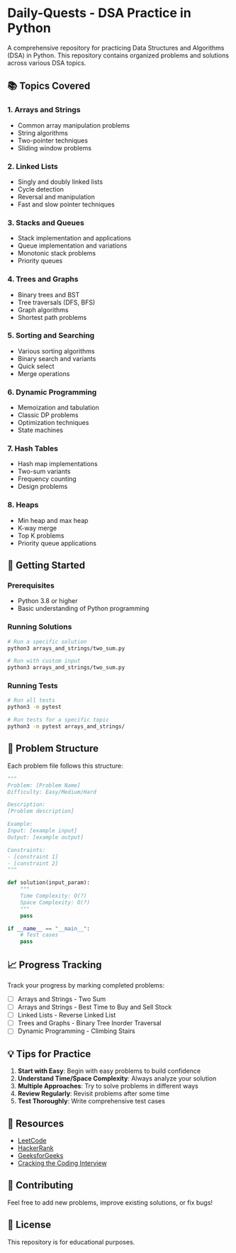 # Daily-Quests - DSA Practice in Python

A comprehensive repository for practicing Data Structures and Algorithms (DSA) in Python. This repository contains organized problems and solutions across various DSA topics.

## 📚 Topics Covered

### 1. Arrays and Strings
- Common array manipulation problems
- String algorithms
- Two-pointer techniques
- Sliding window problems

### 2. Linked Lists
- Singly and doubly linked lists
- Cycle detection
- Reversal and manipulation
- Fast and slow pointer techniques

### 3. Stacks and Queues
- Stack implementation and applications
- Queue implementation and variations
- Monotonic stack problems
- Priority queues

### 4. Trees and Graphs
- Binary trees and BST
- Tree traversals (DFS, BFS)
- Graph algorithms
- Shortest path problems

### 5. Sorting and Searching
- Various sorting algorithms
- Binary search and variants
- Quick select
- Merge operations

### 6. Dynamic Programming
- Memoization and tabulation
- Classic DP problems
- Optimization techniques
- State machines

### 7. Hash Tables
- Hash map implementations
- Two-sum variants
- Frequency counting
- Design problems

### 8. Heaps
- Min heap and max heap
- K-way merge
- Top K problems
- Priority queue applications

## 🚀 Getting Started

### Prerequisites
- Python 3.8 or higher
- Basic understanding of Python programming

### Running Solutions
```bash
# Run a specific solution
python3 arrays_and_strings/two_sum.py

# Run with custom input
python3 arrays_and_strings/two_sum.py
```

### Running Tests
```bash
# Run all tests
python3 -m pytest

# Run tests for a specific topic
python3 -m pytest arrays_and_strings/
```

## 📝 Problem Structure

Each problem file follows this structure:
```python
"""
Problem: [Problem Name]
Difficulty: Easy/Medium/Hard

Description:
[Problem description]

Example:
Input: [example input]
Output: [example output]

Constraints:
- [constraint 1]
- [constraint 2]
"""

def solution(input_param):
    """
    Time Complexity: O(?)
    Space Complexity: O(?)
    """
    pass

if __name__ == "__main__":
    # Test cases
    pass
```

## 📈 Progress Tracking

Track your progress by marking completed problems:
- [ ] Arrays and Strings - Two Sum
- [ ] Arrays and Strings - Best Time to Buy and Sell Stock
- [ ] Linked Lists - Reverse Linked List
- [ ] Trees and Graphs - Binary Tree Inorder Traversal
- [ ] Dynamic Programming - Climbing Stairs

## 💡 Tips for Practice

1. **Start with Easy**: Begin with easy problems to build confidence
2. **Understand Time/Space Complexity**: Always analyze your solution
3. **Multiple Approaches**: Try to solve problems in different ways
4. **Review Regularly**: Revisit problems after some time
5. **Test Thoroughly**: Write comprehensive test cases

## 🔗 Resources

- [LeetCode](https://leetcode.com/)
- [HackerRank](https://www.hackerrank.com/)
- [GeeksforGeeks](https://www.geeksforgeeks.org/)
- [Cracking the Coding Interview](https://www.crackingthecodinginterview.com/)

## 🤝 Contributing

Feel free to add new problems, improve existing solutions, or fix bugs!

## 📄 License

This repository is for educational purposes.